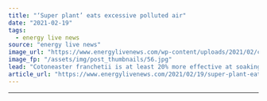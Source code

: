 ```yaml
---
title: "‘Super plant’ eats excessive polluted air"
date: "2021-02-19"
tags: 
  - energy live news
source: "energy live news"
image_url: "https://www.energylivenews.com/wp-content/uploads/2021/02/cotoneaster-franchetii-16x9-1-e1613721741455.jpg"
image_fp: "/assets/img/post_thumbnails/56.jpg"
lead: "Cotoneaster franchetii is at least 20% more effective at soaking up pollution, the Royal Horticultural Society says"
article_url: "https://www.energylivenews.com/2021/02/19/super-plant-eats-excessive-polluted-air/"
---
```


---
